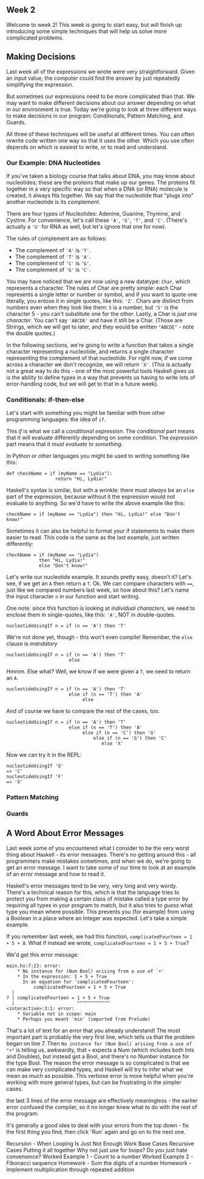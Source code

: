 ## Week 2

Welcome to week 2!  This week is going to start easy, but will finish up introducing some simple techniques that will help us solve more complicated problems.

## Making Decisions

Last week all of the expressions we wrote were very straightforward. Given an input value, the computer could find the answer by just repeatedly simplifying the expression.

But sometimes our expressions need to be more complicated than that. We may want to make different decisions about our answer depending on what in our environment is true.  Today we're going to look at three different ways to make decisions in our program:  Conditionals, Pattern Matching, and Guards.

All three of these techniques will be useful at different times. You can often rewrite code written one way so that it uses the other.  Which you use often depends on which is easiest to write, or to read and understand.

### Our Example: DNA Nucleotides

If you've taken a biology course that talks about DNA, you may know about nucleotides; these are the proteins that make up our genes.  The proteins fit together in a very specific way so that when a DNA (or RNA) molecule is created, it always fits together. We say that the nucleotide that "plugs into" another nucleotide is its _complement_.

There are four types of Nucleotides: Adenine, Guanine, Thymine, and Cystine.  For convenience, let's call these `'A'`, `'G'`, `'T'`, and `'C'`. (There's actually a `'U'` for RNA as well, but let's ignore that one for now).

The rules of complement are as follows:

* The complement of `'A'` is `'T'`.
* The complement of `'T'` is `'A'`.
* The complement of `'C'` is `'G'`.
* The complement of `'G'` is `'C'`.

You may have noticed that we are now using a new datatype: `Char`, which represents a character.  The rules of Char are pretty simple: each Char represents a single letter or number or symbol, and if you want to quote one literally, you enlose it in single quotes, like this:  `'Z'`.  Chars are distinct from numbers even when they look like them:  `5` is a number, but `'5'` is the character 5 - you can't substitute one for the other.  Lastly, a Char is *just one character*.  You can't say `'ABCDE'` and have it still be a Char.  (Those are Strings, which we will get to later, and they would be written `"ABCDE"` - note the double quotes.)

In the following sections, we're going to write a function that takes a single character representing a nucleotide, and returns a single character representing the complement of that nucleotide.  For right now, if we come across a character we don't recognize, we will return `'X'`. (This is actually not a great way to do this - one of the most powerful tools Haskell gives us is the ability to define types in a way that prevents us having to write lots of error-handling code, but we will get to that in a future week).

### Conditionals: if-then-else

Let's start with something you might be familiar with from other programming languages: the idea of `if`.

This _if_ is what we call a _conditional expression_.  The _conditional_ part means that it will evaluate differently depending on some condition.  The _expression_ part means that it _must evaluate to something_.

In Python or other languages you might be used to writing something like this:

```
def checkName = if (myName == "Lydia"):
                  return "Hi, Lydia!"
```

Haskell's syntax is similar, but with a wrinkle: there must _always_ be an `else` part of the expression, because without it the expression would not evaluate to anything.  So we'd have to write the above example like this:

```
checkName = if (myName == "Lydia") then "Hi, Lydia!" else "Don't know!"
```

Sometimes it can also be helpful to format your if statements to make them easier to read.  This code is the same as the last example, just written differently:

```
checkName = if (myName == "Lydia")
            then "Hi, Lydia!"
            else "Don't know!"
```

Let's write our nucleotide example.  It sounds pretty easy, doesn't it?  Let's see, if we get an `A` then return a `T`.  Ok.  We can compare characters with `==`, just like we compared numbers last week, so how about this?  Let's name the input character `n` in our function and start writing.

One note: since this function is looking at _individual characters_, we need to enclose them in single-quotes, like this: `'A'`, NOT in double-quotes.

```
nucleotideUsingIf n = if (n == 'A') then 'T'

```

We're not done yet, though - this won't even compile! Remember, the `else` clause is *mandatory*


```
nucleotideUsingIf n = if (n == 'A') then 'T'
                       else
```

Hmmm.  Else what?  Well, we know if we were given a `T`, we need to return an `A`.


```
nucleotideUsingIf n = if (n == 'A') then 'T'
                       else if (n == 'T') then 'A'
                            else 
```

And of course we have to compare the rest of the cases, too.

```
nucleotideUsingIf n = if (n == 'A') then 'T'
                       else if (n == 'T') then 'A'
                            else if (n == 'C') then 'G'
                                else if (n == 'G') then 'C'
                                   else 'X'  
```
Now we can try it in the REPL:

```
nucleotideUsingIf 'G'
=> 'C'
nucleotideUsingIf 'F'
=> 'X'
```


### Pattern Matching

### Guards


## A Word About Error Messages

Last week some of you encountered what I consider to be the very worst thing about Haskell - its error messages. There's no getting around this - all programmers make mistakes sometimes, and when we do, we're going to get an error message. I want to take some of our time to look at an example of an error message and how to read it.

Haskell's error messages tend to be very, very long and very wordy. There's a technical reason for this, which is that the language tries to protect you from making a certain class of mistake called a type error by requiring all types in your program to match, but it also tries to _guess_ what type you mean where possible. This prevents you (for example) from using a Boolean in a place where an Integer was expected.  Let's take a simple example.

If you remember last week, we had this function, `complicatedFourteen = 1 + 5 + 8`.  What if instead we wrote, `complicatedFourteen = 1 + 5 + True`?

We'd get this error message:

```
main.hs:7:23: error:
    * No instance for (Num Bool) arising from a use of `+'
    * In the expression: 1 + 5 + True
      In an equation for `complicatedFourteen':
          complicatedFourteen = 1 + 5 + True
  |
7 | complicatedFourteen = 1 + 5 + True
  |                       ^^^^^^^^^^^^
<interactive>:3:1: error:
    * Variable not in scope: main
    * Perhaps you meant `min' (imported from Prelude)
```

That's a lot of text for an error that you already understand!  The most important part is probably the very first line, which tells us that the problem began on line 7.  Then `No instance for (Num Bool) arising from a use of "+"` is telling us, awkwardly, that `+` expects a Num (which includes both Ints and Doubles), but instead got a Bool, and there's no Number instance for the type Bool.  The reason the error message is so complicated is that we can make very complicated types, and Haskell will try to infer what we mean as much as possible. This verbose error is more helpful when you're working with more general types, but can be frustrating in the simpler cases. 

the last 3 lines of the error message are effectively meaningless - the earlier error confused the compiler, so it no longer knew what to do with the rest of the program.  

It's generally a good idea to deal with your errors from the top down - fix the first thing you find, then click 'Run' again and go on to the next one.

Recursion - When Looping Is Just Not Enough Work
Base Cases
Recursive Cases
Putting it all together
Why not just use for loops? Do you just hate convenience?
Worked Example 1 - Count to a number
Worked Example 2 - Fibonacci sequence
Homework - Sum the digits of a number
Homework - Implement multiplication through repeated addition